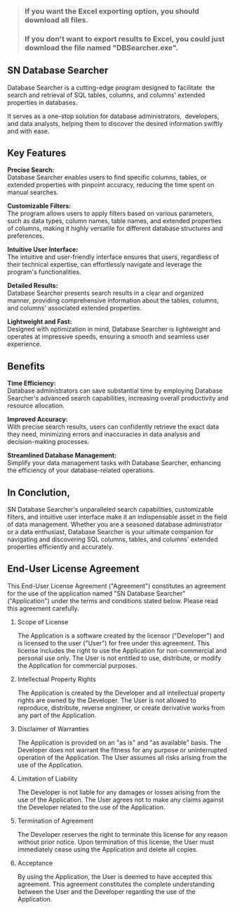 >   
> ### If you want the Excel exporting option, you should download all files.
>   
> ### If you don't want to export results to Excel, you could just download the file named "DBSearcher.exe".
>     

## SN Database Searcher

Database Searcher is a cutting-edge program designed to facilitate 
the search and retrieval of SQL tables, columns, and columns' extended properties in databases.

It serves as a one-stop solution for database administrators, 
developers, and data analysts, helping them to discover the desired information swiftly and with ease.

## Key Features

**Precise Search:**   
Database Searcher enables users to find specific columns, tables, or extended properties with pinpoint accuracy, reducing the time spent on manual searches.

**Customizable Filters:**   
The program allows users to apply filters based on various parameters, such as data types, column names, table names, and extended properties of columns, making it highly versatile for different database structures and preferences.

**Intuitive User Interface:**   
The intuitive and user-friendly interface ensures that users, regardless of their technical expertise, can effortlessly navigate and leverage the program's functionalities.

**Detailed Results:**   
Database Searcher presents search results in a clear and organized manner, providing comprehensive information about the tables, columns, and columns' associated extended properties.

**Lightweight and Fast:**   
Designed with optimization in mind, Database Searcher is lightweight and operates at impressive speeds, ensuring a smooth and seamless user experience.

## Benefits

**Time Efficiency:**   
Database administrators can save substantial time by employing Database Searcher's advanced search capabilities, increasing overall productivity and resource allocation.

**Improved Accuracy:**   
With precise search results, users can confidently retrieve the exact data they need, minimizing errors and inaccuracies in data analysis and decision-making processes.

**Streamlined Database Management:**   
Simplify your data management tasks with Database Searcher, enhancing the efficiency of your database-related operations.

## In Conclution,

SN Database Searcher's unparalleled search capabilities, customizable filters, and intuitive user interface make it an indispensable asset in the field of data management.
Whether you are a seasoned database administrator or a data enthusiast, Database Searcher is your ultimate companion for navigating and discovering SQL columns, tables, and columns' extended properties efficiently and accurately.


## End-User License Agreement

   This End-User License Agreement ("Agreement") constitutes an agreement for
   the use of the application named "SN Database Searcher" ("Application") 
   under the terms and conditions stated below. Please read this agreement carefully.

1. Scope of License

   The Application is a software created by the licensor ("Developer") and
   is licensed to the user ("User") for free under this agreement.
   This license includes the right to use the Application for non-commercial and personal use only.
   The User is not entitled to use, distribute, or modify the Application for commercial purposes.

2. Intellectual Property Rights

   The Application is created by the Developer and all intellectual property rights are owned by the Developer.
   The User is not allowed to 
   reproduce, distribute, reverse engineer, or create derivative works from any part of the Application.

3. Disclaimer of Warranties

   The Application is provided on an "as is" and "as available" basis.
   The Developer does not warrant the fitness for any purpose or uninterrupted operation of the Application.
   The User assumes all risks arising from the use of the Application.

4. Limitation of Liability

   The Developer is not liable for any damages or losses arising from the use of the Application.
   The User agrees not to make any claims against the Developer related to the use of the Application.

5. Termination of Agreement

   The Developer reserves the right to terminate this license for any reason without prior notice.
   Upon termination of this license, the User must immediately cease using the Application and delete all copies.

6. Acceptance

   By using the Application, the User is deemed to have accepted this agreement.
   This agreement constitutes the complete understanding
   between the User and the Developer regarding the use of the Application.
